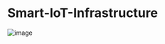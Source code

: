 # Smart-IoT-Infrastructure

![image](https://user-images.githubusercontent.com/44902732/227722691-bd8701ba-50e7-4c47-b3b0-f51fd541ca25.png)
